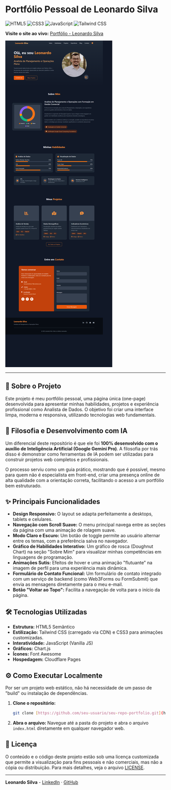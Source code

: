 # Portfólio Pessoal de Leonardo Silva

![HTML5](https://img.shields.io/badge/HTML5-E34F26?style=for-the-badge&logo=html5&logoColor=white)
![CSS3](https://img.shields.io/badge/CSS3-1572B6?style=for-the-badge&logo=css3&logoColor=white)
![JavaScript](https://img.shields.io/badge/JavaScript-F7DF1E?style=for-the-badge&logo=javascript&logoColor=black)
![Tailwind CSS](https://img.shields.io/badge/Tailwind_CSS-38B2AC?style=for-the-badge&logo=tailwind-css&logoColor=white)

**Visite o site ao vivo:** [Portfólio - Leonardo Silva](https://oleonardof.pages.dev/)

![Screenshot do Portfólio](./assets/images/portfolio.png)

---

## 🚀 Sobre o Projeto

Este projeto é meu portfólio pessoal, uma página única (one-page) desenvolvida para apresentar minhas habilidades, projetos e experiência profissional como Analista de Dados. O objetivo foi criar uma interface limpa, moderna e responsiva, utilizando tecnologias web fundamentais.

## 🤖 Filosofia e Desenvolvimento com IA

Um diferencial deste repositório é que ele foi **100% desenvolvido com o auxílio de Inteligência Artificial (Google Gemini Pro)**. A filosofia por trás disso é demonstrar como ferramentas de IA podem ser utilizadas para construir projetos web completos e profissionais.

O processo serviu como um guia prático, mostrando que é possível, mesmo para quem não é especialista em front-end, criar uma presença online de alta qualidade com a orientação correta, facilitando o acesso a um portfólio bem estruturado.

## ✨ Principais Funcionalidades

* **Design Responsivo:** O layout se adapta perfeitamente a desktops, tablets e celulares.
* **Navegação com Scroll Suave:** O menu principal navega entre as seções da página com uma animação de rolagem suave.
* **Modo Claro e Escuro:** Um botão de toggle permite ao usuário alternar entre os temas, com a preferência salva no navegador.
* **Gráfico de Habilidades Interativo:** Um gráfico de rosca (Doughnut Chart) na seção "Sobre Mim" para visualizar minhas competências em linguagens de programação.
* **Animações Sutis:** Efeitos de hover e uma animação "flutuante" na imagem de perfil para uma experiência mais dinâmica.
* **Formulário de Contato Funcional:** Um formulário de contato integrado com um serviço de backend (como Web3Forms ou FormSubmit) que envia as mensagens diretamente para o meu e-mail.
* **Botão "Voltar ao Topo":** Facilita a navegação de volta para o início da página.

## 🛠️ Tecnologias Utilizadas

* **Estrutura:** HTML5 Semântico
* **Estilização:** Tailwind CSS (carregado via CDN) e CSS3 para animações customizadas.
* **Interatividade:** JavaScript (Vanilla JS)
* **Gráficos:** Chart.js
* **Ícones:** Font Awesome
* **Hospedagem:** Cloudflare Pages

## ⚙️ Como Executar Localmente

Por ser um projeto web estático, não há necessidade de um passo de "build" ou instalação de dependências.

1.  **Clone o repositório:**
    ```bash
    git clone [https://github.com/seu-usuario/seu-repo-portfolio.git](https://github.com/seu-usuario/seu-repo-portfolio.git)
    ```
2.  **Abra o arquivo:** Navegue até a pasta do projeto e abra o arquivo `index.html` diretamente em qualquer navegador web.

## 📜 Licença

O conteúdo e o código deste projeto estão sob uma licença customizada que permite a visualização para fins pessoais e não comerciais, mas não a cópia ou distribuição. Para mais detalhes, veja o arquivo [LICENSE](LICENSE).

---

**Leonardo Silva** - [LinkedIn](https://www.linkedin.com/in/oleonardof/) · [GitHub](https://github.com/oleonardof)
